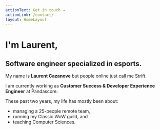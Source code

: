 ```yaml
---
actionText: Get in touch →
actionLink: /contact/
layout: HomeLayout
---
```


# I'm Laurent,

## Software engineer specialized in esports.

My name is **Laurent Cazanove** but people online just call me Strift.

I am currently working as **Customer Success & Developer Experience Engineer** at Pandascore.

These past two years, my life has mostly been about:
- managing a 25-people remote team,
- running my Classic WoW guild, and
- teaching Computer Sciences.
